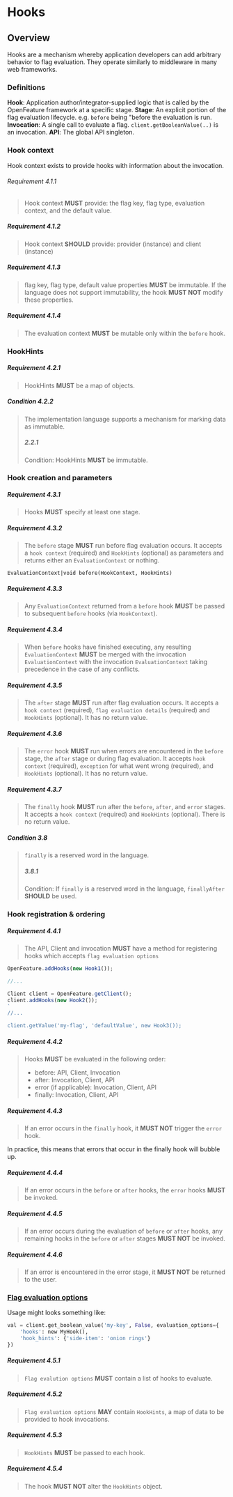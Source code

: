 # Hooks

## Overview

Hooks are a mechanism whereby application developers can add arbitrary behavior
to flag evaluation. They operate similarly to middleware in many web frameworks.

### Definitions

**Hook**: Application author/integrator-supplied logic that is called by the
OpenFeature framework at a specific stage. **Stage**: An explicit portion of the
flag evaluation lifecycle. e.g. `before` being "before the evaluation is run.
**Invocation**: A single call to evaluate a flag. `client.getBooleanValue(..)`
is an invocation. **API**: The global API singleton.

### Hook context

Hook context exists to provide hooks with information about the invocation.

###### Requirement 4.1.1

> Hook context **MUST** provide: the flag key, flag type, evaluation context,
> and the default value.

##### Requirement 4.1.2

> Hook context **SHOULD** provide: provider (instance) and client (instance)

##### Requirement 4.1.3

> flag key, flag type, default value properties **MUST** be immutable. If the
> language does not support immutability, the hook **MUST NOT** modify these
> properties.

##### Requirement 4.1.4

> The evaluation context **MUST** be mutable only within the `before` hook.

### HookHints

##### Requirement 4.2.1

> HookHints **MUST** be a map of objects.

##### Condition 4.2.2

> The implementation language supports a mechanism for marking data as
> immutable.
>
> ##### 2.2.1
>
> Condition: HookHints **MUST** be immutable.

### Hook creation and parameters

##### Requirement 4.3.1

> Hooks **MUST** specify at least one stage.

##### Requirement 4.3.2

> The `before` stage **MUST** run before flag evaluation occurs. It accepts a
> `hook context` (required) and `HookHints` (optional) as parameters and returns
> either an `EvaluationContext` or nothing.

```
EvaluationContext|void before(HookContext, HookHints)
```

##### Requirement 4.3.3

> Any `EvaluationContext` returned from a `before` hook **MUST** be passed to
> subsequent `before` hooks (via `HookContext`).

##### Requirement 4.3.4

> When `before` hooks have finished executing, any resulting `EvaluationContext`
> **MUST** be merged with the invocation `EvaluationContext` with the invocation
> `EvaluationContext` taking precedence in the case of any conflicts.

##### Requirement 4.3.5

> The `after` stage **MUST** run after flag evaluation occurs. It accepts a
> `hook context` (required), `flag evaluation details` (required) and
> `HookHints` (optional). It has no return value.

##### Requirement 4.3.6

> The `error` hook **MUST** run when errors are encountered in the `before`
> stage, the `after` stage or during flag evaluation. It accepts `hook context`
> (required), `exception` for what went wrong (required), and `HookHints`
> (optional). It has no return value.

##### Requirement 4.3.7

> The `finally` hook **MUST** run after the `before`, `after`, and `error`
> stages. It accepts a `hook context` (required) and `HookHints` (optional).
> There is no return value.

##### Condition 3.8

> `finally` is a reserved word in the language.
>
> ##### 3.8.1
>
> Condition: If `finally` is a reserved word in the language, `finallyAfter`
> **SHOULD** be used.

### Hook registration & ordering

##### Requirement 4.4.1

> The API, Client and invocation **MUST** have a method for registering hooks
> which accepts `flag evaluation options`

```js
OpenFeature.addHooks(new Hook1());

//...

Client client = OpenFeature.getClient();
client.addHooks(new Hook2());
`
//...

client.getValue('my-flag', 'defaultValue', new Hook3());
```

##### Requirement 4.4.2

> Hooks **MUST** be evaluated in the following order:
>
> - before: API, Client, Invocation
> - after: Invocation, Client, API
> - error (if applicable): Invocation, Client, API
> - finally: Invocation, Client, API

##### Requirement 4.4.3

> If an error occurs in the `finally` hook, it **MUST NOT** trigger the `error`
> hook.

In practice, this means that errors that occur in the finally hook will bubble
up.

##### Requirement 4.4.4

> If an error occurs in the `before` or `after` hooks, the `error` hooks
> **MUST** be invoked.

##### Requirement 4.4.5

> If an error occurs during the evaluation of `before` or `after` hooks, any
> remaining hooks in the `before` or `after` stages **MUST NOT** be invoked.

##### Requirement 4.4.6

> If an error is encountered in the error stage, it **MUST NOT** be returned to
> the user.

### [Flag evaluation options](../types.md#evaluation-options)

Usage might looks something like:

```python
val = client.get_boolean_value('my-key', False, evaluation_options={
    'hooks': new MyHook(),
    'hook_hints': {'side-item': 'onion rings'}
})
```

##### Requirement 4.5.1

> `Flag evalution options` **MUST** contain a list of hooks to evaluate.

##### Requirement 4.5.2

> `Flag evaluation options` **MAY** contain `HookHints`, a map of data to be
> provided to hook invocations.

##### Requirement 4.5.3

> `HookHints` **MUST** be passed to each hook.

##### Requirement 4.5.4

> The hook **MUST NOT** alter the `HookHints` object.
